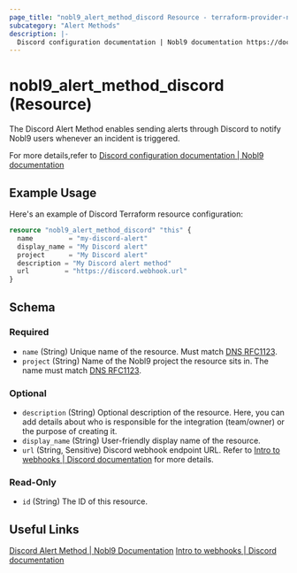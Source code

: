 ```yaml
---
page_title: "nobl9_alert_method_discord Resource - terraform-provider-nobl9"
subcategory: "Alert Methods"
description: |-
  Discord configuration documentation | Nobl9 documentation https://docs.nobl9.com/Alert_Methods/discord
---
```


# nobl9_alert_method_discord (Resource)

The Discord Alert Method enables sending alerts through Discord to notify Nobl9 users whenever an incident is triggered.

For more details,refer to [Discord configuration documentation | Nobl9 documentation](https://docs.nobl9.com/Alert_Methods/discord)

## Example Usage

Here's an example of Discord Terraform resource configuration:

```terraform
resource "nobl9_alert_method_discord" "this" {
  name         = "my-discord-alert"
  display_name = "My Discord alert"
  project      = "My Discord alert"
  description = "My Discord alert method"
  url         = "https://discord.webhook.url"
}
```

<!-- schema generated by tfplugindocs -->
## Schema

### Required

- `name` (String) Unique name of the resource. Must match [DNS RFC1123](https://kubernetes.io/docs/concepts/overview/working-with-objects/names/#names).
- `project` (String) Name of the Nobl9 project the resource sits in. The name must match [DNS RFC1123](https://kubernetes.io/docs/concepts/overview/working-with-objects/names/#names).

### Optional

- `description` (String) Optional description of the resource. Here, you can add details about who is responsible for the integration (team/owner) or the purpose of creating it.
- `display_name` (String) User-friendly display name of the resource.
- `url` (String, Sensitive) Discord webhook endpoint URL. Refer to [Intro to webhooks | Discord documentation](https://support.discord.com/hc/en-us/articles/228383668-Intro-to-Webhooks) for more details.

### Read-Only

- `id` (String) The ID of this resource.

## Useful Links

[Discord Alert Method | Nobl9 Documentation](https://docs.nobl9.com/Alert_Methods/discord/)
[Intro to webhooks | Discord documentation](https://support.discord.com/hc/en-us/articles/228383668-Intro-to-Webhooks)
